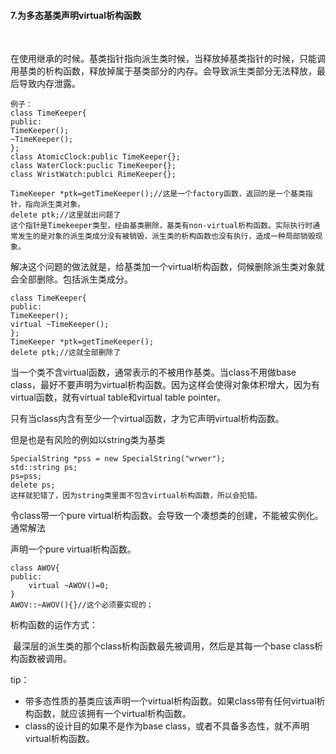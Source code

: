 #### 7.为多态基类声明virtual析构函数

​    

在使用继承的时候。基类指针指向派生类时候，当释放掉基类指针的时候，只能调用基类的析构函数，释放掉属于基类部分的内存。会导致派生类部分无法释放，最后导致内存泄露。

```
例子：
class TimeKeeper{
public: 
TimeKeeper();
~TimeKeeper();
};
class AtomicClock:public TimeKeeper{};
class WaterClock:puclic TimeKeeper{};
class WristWatch:publci RimeKeeper{};

TimeKeeper *ptk=getTimeKeeper();//这是一个factory函数，返回的是一个基类指针，指向派生类对象。
delete ptk;//这里就出问题了
这个指针是Timekeeper类型，经由基类删除，基类有non-virtual析构函数。实际执行时通常发生的是对象的派生类成分没有被销毁，派生类的析构函数也没有执行，造成一种局部销毁现象。
```

解决这个问题的做法就是，给基类加一个virtual析构函数，伺候删除派生类对象就会全部删除。包括派生类成分。

```
class TimeKeeper{
public: 
TimeKeeper();
virtual ~TimeKeeper();
};
TimeKeeper *ptk=getTimeKeeper();
delete ptk;//这就全部删除了
```

当一个类不含virtual函数，通常表示的不被用作基类。当class不用做base class，最好不要声明为virtual析构函数。因为这样会使得对象体积增大，因为有virtual函数，就有virtual table和virtual table pointer。



只有当class内含有至少一个virtual函数，才为它声明virtual析构函数。

但是也是有风险的例如以string类为基类

```
SpecialString *pss = new SpecialString("wrwer");
std::string ps;
ps=pss;
delete ps;
这样就犯错了，因为string类里面不包含virtual析构函数，所以会犯错。
```

令class带一个pure virtual析构函数。会导致一个凑想类的创建，不能被实例化。通常解法

声明一个pure virtual析构函数。

````
class AWOV{
public:
	virtual ~AWOV()=0;
}
AWOV::~AWOV(){}//这个必须要实现的；
````

析构函数的运作方式：

​	最深层的派生类的那个class析构函数最先被调用，然后是其每一个base class析构函数被调用。



tip：

* 带多态性质的基类应该声明一个virtual析构函数。如果class带有任何virtual析构函数，就应该拥有一个virtual析构函数。
* class的设计目的如果不是作为base class，或者不具备多态性，就不声明virtual析构函数。
